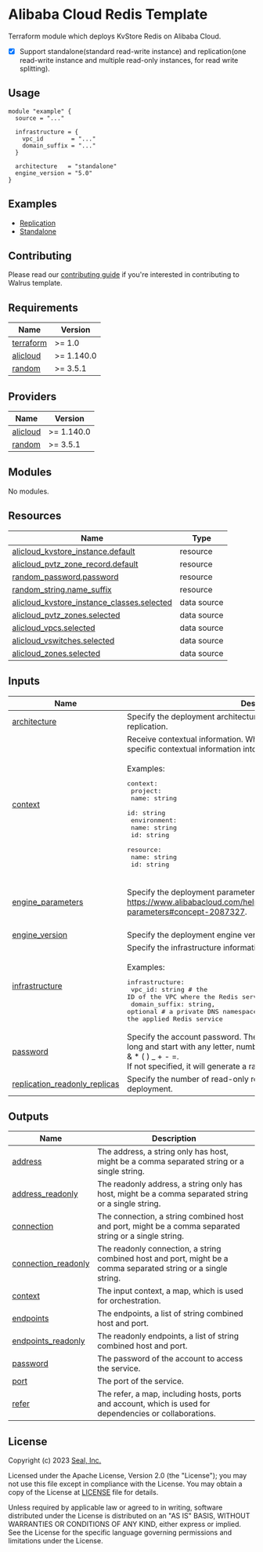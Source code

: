 # Alibaba Cloud Redis Template

Terraform module which deploys KvStore Redis on Alibaba Cloud.

- [x] Support standalone(standard read-write instance) and replication(one read-write instance and multiple read-only instances, for read write splitting).

## Usage

```hcl
module "example" {
  source = "..."

  infrastructure = {
    vpc_id        = "..."
    domain_suffix = "..."
  }

  architecture   = "standalone"
  engine_version = "5.0"
}
```

## Examples

- [Replication](./examples/replication)
- [Standalone](./examples/standalone)

## Contributing

Please read our [contributing guide](./docs/CONTRIBUTING.md) if you're interested in contributing to Walrus template.

<!-- BEGIN_TF_DOCS -->
## Requirements

| Name | Version |
|------|---------|
| <a name="requirement_terraform"></a> [terraform](#requirement\_terraform) | >= 1.0 |
| <a name="requirement_alicloud"></a> [alicloud](#requirement\_alicloud) | >= 1.140.0 |
| <a name="requirement_random"></a> [random](#requirement\_random) | >= 3.5.1 |

## Providers

| Name | Version |
|------|---------|
| <a name="provider_alicloud"></a> [alicloud](#provider\_alicloud) | >= 1.140.0 |
| <a name="provider_random"></a> [random](#provider\_random) | >= 3.5.1 |

## Modules

No modules.

## Resources

| Name | Type |
|------|------|
| [alicloud_kvstore_instance.default](https://registry.terraform.io/providers/aliyun/alicloud/latest/docs/resources/kvstore_instance) | resource |
| [alicloud_pvtz_zone_record.default](https://registry.terraform.io/providers/aliyun/alicloud/latest/docs/resources/pvtz_zone_record) | resource |
| [random_password.password](https://registry.terraform.io/providers/hashicorp/random/latest/docs/resources/password) | resource |
| [random_string.name_suffix](https://registry.terraform.io/providers/hashicorp/random/latest/docs/resources/string) | resource |
| [alicloud_kvstore_instance_classes.selected](https://registry.terraform.io/providers/aliyun/alicloud/latest/docs/data-sources/kvstore_instance_classes) | data source |
| [alicloud_pvtz_zones.selected](https://registry.terraform.io/providers/aliyun/alicloud/latest/docs/data-sources/pvtz_zones) | data source |
| [alicloud_vpcs.selected](https://registry.terraform.io/providers/aliyun/alicloud/latest/docs/data-sources/vpcs) | data source |
| [alicloud_vswitches.selected](https://registry.terraform.io/providers/aliyun/alicloud/latest/docs/data-sources/vswitches) | data source |
| [alicloud_zones.selected](https://registry.terraform.io/providers/aliyun/alicloud/latest/docs/data-sources/zones) | data source |

## Inputs

| Name | Description | Type | Default | Required |
|------|-------------|------|---------|:--------:|
| <a name="input_architecture"></a> [architecture](#input\_architecture) | Specify the deployment architecture, select from standalone or replication. | `string` | `"standalone"` | no |
| <a name="input_context"></a> [context](#input\_context) | Receive contextual information. When Walrus deploys, Walrus will inject specific contextual information into this field.<br><br>Examples:<pre>context:<br>  project:<br>    name: string<br>    id: string<br>  environment:<br>    name: string<br>    id: string<br>  resource:<br>    name: string<br>    id: string</pre> | `map(any)` | `{}` | no |
| <a name="input_engine_parameters"></a> [engine\_parameters](#input\_engine\_parameters) | Specify the deployment parameters. See https://www.alibabacloud.com/help/zh/redis/user-guide/supported-parameters#concept-2087327. | <pre>list(object({<br>    name  = string<br>    value = string<br>  }))</pre> | `[]` | no |
| <a name="input_engine_version"></a> [engine\_version](#input\_engine\_version) | Specify the deployment engine version. | `string` | `"5.0"` | no |
| <a name="input_infrastructure"></a> [infrastructure](#input\_infrastructure) | Specify the infrastructure information for deploying.<br><br>Examples:<pre>infrastructure:<br>  vpc_id: string                            # the ID of the VPC where the Redis service applies<br>  domain_suffix: string, optional           # a private DNS namespace of the PrivateZone where to register the applied Redis service</pre> | <pre>object({<br>    vpc_id        = string<br>    domain_suffix = optional(string)<br>  })</pre> | n/a | yes |
| <a name="input_password"></a> [password](#input\_password) | Specify the account password. The password must be 16-32 characters long and start with any letter, number, or the following symbols: ! # $ % ^ & * ( ) \_ + - =.<br>If not specified, it will generate a random password. | `string` | `null` | no |
| <a name="input_replication_readonly_replicas"></a> [replication\_readonly\_replicas](#input\_replication\_readonly\_replicas) | Specify the number of read-only replicas under the replication deployment. | `number` | `1` | no |

## Outputs

| Name | Description |
|------|-------------|
| <a name="output_address"></a> [address](#output\_address) | The address, a string only has host, might be a comma separated string or a single string. |
| <a name="output_address_readonly"></a> [address\_readonly](#output\_address\_readonly) | The readonly address, a string only has host, might be a comma separated string or a single string. |
| <a name="output_connection"></a> [connection](#output\_connection) | The connection, a string combined host and port, might be a comma separated string or a single string. |
| <a name="output_connection_readonly"></a> [connection\_readonly](#output\_connection\_readonly) | The readonly connection, a string combined host and port, might be a comma separated string or a single string. |
| <a name="output_context"></a> [context](#output\_context) | The input context, a map, which is used for orchestration. |
| <a name="output_endpoints"></a> [endpoints](#output\_endpoints) | The endpoints, a list of string combined host and port. |
| <a name="output_endpoints_readonly"></a> [endpoints\_readonly](#output\_endpoints\_readonly) | The readonly endpoints, a list of string combined host and port. |
| <a name="output_password"></a> [password](#output\_password) | The password of the account to access the service. |
| <a name="output_port"></a> [port](#output\_port) | The port of the service. |
| <a name="output_refer"></a> [refer](#output\_refer) | The refer, a map, including hosts, ports and account, which is used for dependencies or collaborations. |
<!-- END_TF_DOCS -->

## License

Copyright (c) 2023 [Seal, Inc.](https://seal.io)

Licensed under the Apache License, Version 2.0 (the "License");
you may not use this file except in compliance with the License.
You may obtain a copy of the License at [LICENSE](./LICENSE) file for details.

Unless required by applicable law or agreed to in writing, software
distributed under the License is distributed on an "AS IS" BASIS,
WITHOUT WARRANTIES OR CONDITIONS OF ANY KIND, either express or implied.
See the License for the specific language governing permissions and
limitations under the License.

